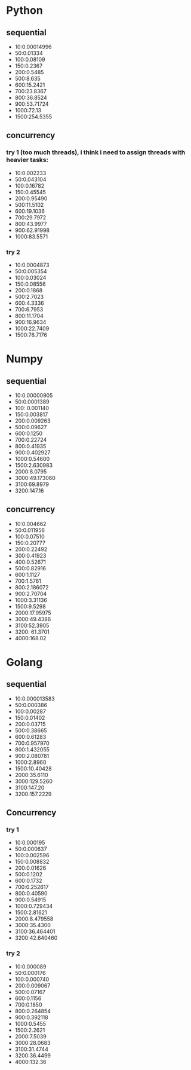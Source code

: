 # Python

## sequential

-   10:0.00014996
-   50:0.01334
-   100:0.08109
-   150:0.2367
-   200:0.5485
-   500:8.635
-   600:15.2421
-   700:23.8367
-   800:36.8524
-   900:53.71724
-   1000:72.13
-   1500:254.5355

## concurrency

### try 1 (too much threads), i think i need to assign threads with heavier tasks:

-   10:0.002233
-   50:0.043104
-   100:0.16782
-   150:0.45545
-   200:0.95490
-   500:11.5102
-   600:19.1036
-   700:29.7972
-   800:43.9977
-   900:62.91998
-   1000:83.5571

### try 2

-   10:0.0004873
-   50:0.005354
-   100:0.03024
-   150:0.08556
-   200:0.1868
-   500:2.7023
-   600:4.3336
-   700:6.7953
-   800:11.1704
-   900:16.9634
-   1000:22.7409
-   1500:78.7176

# Numpy

## sequential

-   10:0.00000905
-   50:0.0001389
-   100: 0.001140
-   150:0.003817
-   200:0.009263
-   500:0.09627
-   600:0.1250
-   700:0.22724
-   800:0.41935
-   900:0.402927
-   1000:0.54600
-   1500:2.630983
-   2000:8.0795
-   3000:49.173060
-   3100:69.8979
-   3200:147.16

## concurrency

-   10:0.004662
-   50:0.011956
-   100:0.07510
-   150:0.20777
-   200:0.22492
-   300:0.41923
-   400:0.52671
-   500:0.82916
-   600:1.1127
-   700:1.5761
-   800:2.186072
-   900:2.70704
-   1000:3.31136
-   1500:9.5298
-   2000:17.95975
-   3000:49.4386
-   3100:52.3905
-   3200: 61.3701
-   4000:168.02

# Golang

## sequential

-   10:0.000013583
-   50:0.000386
-   100:0.00287
-   150:0.01402
-   200:0.03715
-   500:0.38665
-   600:0.61283
-   700:0.957970
-   800:1.432055
-   900:2.080781
-   1000:2.8960
-   1500:10.40428
-   2000:35.6110
-   3000:129.5260
-   3100:147.20
-   3200:157.2229

## Concurrency

### try 1

-   10:0.000195
-   50:0.000637
-   100:0.002596
-   150:0.008832
-   200:0.01626
-   500:0.1202
-   600:0.1732
-   700:0.252617
-   800:0.40590
-   900:0.54915
-   1000:0.729434
-   1500:2.81621
-   2000:8.479558
-   3000:35.4300
-   3100:36.464401
-   3200:42.640460

### try 2

-   10:0.000089
-   50:0.000176
-   100:0.000740
-   200:0.009067
-   500:0.07167
-   600:0.1156
-   700:0.1850
-   800:0.264854
-   900:0.392118
-   1000:0.5455
-   1500:2.2621
-   2000:7.5039
-   3000:28.0683
-   3100:31.4744
-   3200:36.4499
-   4000:132.36
